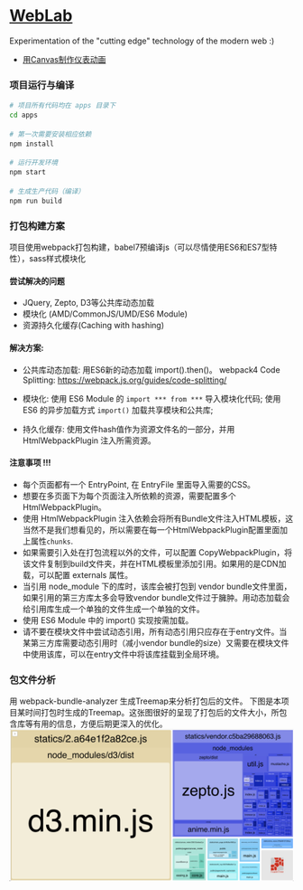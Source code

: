 # [WebLab](https://suxin1.github.io/WebLab/apps/build/)
Experimentation of the "cutting edge" technology of the modern web :)

* [用Canvas制作仪表动画](https://suxin1.github.io/WebLab/apps/build/canvas_meter.html)

### 项目运行与编译
```bash
# 项目所有代码均在 apps 目录下
cd apps

# 第一次需要安装相应依赖
npm install

# 运行开发环境
npm start

# 生成生产代码（编译）
npm run build
```

### 打包构建方案
项目使用webpack打包构建，babel7预编译js（可以尽情使用ES6和ES7型特性），sass样式模块化

#### 尝试解决的问题
 * JQuery, Zepto, D3等公共库动态加载
 * 模块化 (AMD/CommonJS/UMD/ES6 Module)
 * 资源持久化缓存(Caching with hashing)

#### 解决方案:

 * 公共库动态加载: 用ES6新的动态加载 import().then()。
   webpack4 Code Splitting: https://webpack.js.org/guides/code-splitting/

 * 模块化:
  使用 ES6 Module 的 `import *** from ***` 导入模块化代码;
  使用 ES6 的异步加载方式 `import()` 加载共享模块和公共库;

 * 持久化缓存:
   使用文件hash值作为资源文件名的一部分，并用 HtmlWebpackPlugin 注入所需资源。

#### 注意事项 !!!
 * 每个页面都有一个 EntryPoint, 在 EntryFile 里面导入需要的CSS。
 * 想要在多页面下为每个页面注入所依赖的资源，需要配置多个HtmlWebpackPlugin。
 * 使用 HtmlWebpackPlugin 注入依赖会将所有Bundle文件注入HTML模板，这当然不是我们想看见的，所以需要在每一个HtmlWebpackPlugin配置里面加上属性`chunks`.
 * 如果需要引入处在打包流程以外的文件，可以配置 CopyWebpackPlugin，将该文件复制到build文件夹，并在HTML模板里添加引用。如果用的是CDN加载，可以配置 externals 属性。
 * 当引用 node_module 下的库时，该库会被打包到 vendor bundle文件里面，如果引用的第三方库太多会导致vendor bundle文件过于臃肿。用动态加载会给引用库生成一个单独的文件生成一个单独的文件。
 * 使用 ES6 Module 中的 import() 实现按需加载。
 * 请不要在模块文件中尝试动态引用，所有动态引用只应存在于entry文件。当某第三方库需要动态引用时（减小vendor bundle的size）又需要在模块文件中使用该库，可以在entry文件中将该库挂载到全局环境。
 
 
 ### 包文件分析
 用 webpack-bundle-analyzer 生成Treemap来分析打包后的文件。
 下图是本项目某时间打包时生成的Treemap。这张图很好的呈现了打包后的文件大小，所包含库等有用的信息，方便后期更深入的优化。
  ![方块树形图](./resources/bundle_analysis_pic.png)

